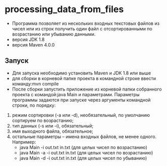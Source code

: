 # processing_data_from_files
- Программа позволяет из нескольких входных текстовых файлов из чисел или из строк получить один файл с отсортированными по возрастанию или убыванию данными.
- версия JDK 1.8
- версия Maven 4.0.0
## Запуск
- Для запуска необходимо установить Maven и JDK 1.8 или выше
- для сборки в корневой папке проекта в командной строке ввести команду:mvn compile
- После сборки запустить приложение из корневой папки собранного проекта с командой:java Main и параметрами. Параметры программы задаются при запуске через аргументы командной строки, по порядку:
1. режим сортировки (-a или -d), необязательный, по умолчанию сортируем по возрастанию;
2. тип данных (-s или -i), обязательный;
3. имя выходного файла, обязательное;
4. остальные параметры – имена входных файлов, не менее одного. 
Например:
   - java Main -i out.txt in.txt (для целых чисел по возрастанию)
   - java Main -a -i out.txt in.txt (для целых чисел по возрастанию)
   - java Main -d -i out.txt in.txt (для целых чисел по убыванию)
